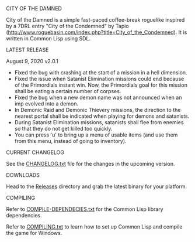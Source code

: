 CITY OF THE DAMNED

City of the Damned is a simple fast-paced coffee-break roguelike inspired by a 7DRL entry "City of the Condemned" by Tapio (http://www.roguebasin.com/index.php?title=City_of_the_Condemned). 
It is written in Common Lisp using SDL.

LATEST RELEASE

August 9, 2020 v2.0.1

- Fixed the bug with crashing at the start of a mission in a hell dimension.
- Fixed the issue when Satanist Elimination missions could end because of the Primordials instant win. Now, the Primordials goal for this mission shall be eating a certain number of corpses.
- Fixed the bug when a new demon name was not announced when an imp evolved into a demon.
- In Demonic Raid and Demonic Thievery missions, the direction to the nearest portal shall be indicated when playing for demons and satanists.
- During Satanist Elimination missions, satanists shall flee from enemies so that they do not get killed too quickly.
- You can press 'u' to bring up a menu of usable items (and use them from this menu, instead of going to inventory).



CURRENT CHANGELOG

See the [CHANGELOG.txt](https://github.com/gwathlobal/CotD/blob/master/CHANGELOG.txt) file for the changes in the upcoming version.

DOWNLOADS

Head to the [Releases](https://github.com/gwathlobal/CotD/releases) directory and grab the latest binary for your platform.

COMPILING

Refer to [COMPILE-DEPENDECIES.txt](https://github.com/gwathlobal/CotD/blob/master/COMPILE-DEPENDECIES.txt) for the Common Lisp library dependencies.

Refer to [COMPILING.txt](https://github.com/gwathlobal/CotD/blob/master/COMPILING.txt) to learn how to set up Common Lisp and compile the game for Windows.